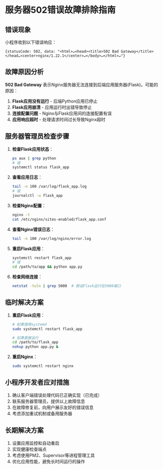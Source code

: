 <!--
 * @Date: 2025-03-20 00:04:33
 * @Author: Sube
 * @FilePath: 服务器故障排除指南.md
 * @LastEditTime: 2025-03-20 12:26:00
 * @Description: 
-->
# 服务器502错误故障排除指南

## 错误现象

小程序收到以下错误响应：
```
{statusCode: 502, data: "<html>↵<head><title>502 Bad Gateway</title></head…<center>nginx/1.22.1</center>↵</body>↵</html>↵"}
```

## 故障原因分析

**502 Bad Gateway** 表示Nginx服务器无法连接到后端应用服务器(Flask)。可能的原因：

1. **Flask应用没有运行** - 后端Python应用已停止
2. **Flask应用崩溃** - 应用运行时出错导致停止
3. **连接配置问题** - Nginx与Flask应用间的连接配置有误
4. **应用响应超时** - 处理请求时间过长导致Nginx超时

## 服务器管理员检查步骤

1. **检查Flask应用状态**：
   ```bash
   ps aux | grep python
   # 或
   systemctl status flask_app
   ```

2. **查看应用日志**：
   ```bash
   tail -n 100 /var/log/flask_app.log
   # 或
   journalctl -u flask_app
   ```

3. **检查Nginx配置**：
   ```bash
   nginx -t
   cat /etc/nginx/sites-enabled/flask_app.conf
   ```

4. **查看Nginx错误日志**：
   ```bash
   tail -n 100 /var/log/nginx/error.log
   ```

5. **重启Flask应用**：
   ```bash
   systemctl restart flask_app
   # 或
   cd /path/to/app && python app.py
   ```

6. **检查网络连接**：
   ```bash
   netstat -tuln | grep 5000  # 假设Flask运行在5000端口
   ```

## 临时解决方案

1. **重启Flask应用**：
   ```bash
   # 如果使用systemd
   sudo systemctl restart flask_app
   
   # 如果直接运行
   cd /path/to/flask_app
   nohup python app.py &
   ```

2. **重启Nginx**：
   ```bash
   sudo systemctl restart nginx
   ```

## 小程序开发者应对措施

1. 确认客户端错误处理代码已正确实现（已完成）
2. 联系服务器管理员，提供以上故障信息
3. 在故障修复前，向用户展示友好的错误信息
4. 考虑添加重试机制或备用服务器

## 长期解决方案

1. 设置应用监控和自动重启
2. 实现健康检查端点
3. 考虑使用PM2、Supervisor等进程管理工具
4. 优化应用性能，避免长时间运行的操作 